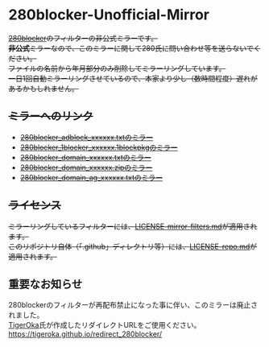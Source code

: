 # 280blocker-Unofficial-Mirror

~~[280blocker](https://280blocker.net)のフィルターの非公式ミラーです。~~  
~~**非公式**ミラーなので、このミラーに関して280氏に問い合わせ等を送らないでください。~~  
~~ファイルの名前から年月部分のみ削除してミラーリングしています。~~  
~~一日1回自動ミラーリングさせているので、本家より少し（数時間程度）遅れがあるかもしれません。~~

## ~~ミラーへのリンク~~

- ~~[280blocker_adblock_xxxxxx.txtのミラー](https://raw.githubusercontent.com/ReNeeter/280blocker-Unofficial-Mirror/main/280blocker_adblock.txt)~~
- ~~[280blocker_1blocker_xxxxxx.1blockpkgのミラー](https://raw.githubusercontent.com/ReNeeter/280blocker-Unofficial-Mirror/main/280blocker_1blocker.1blockpkg)~~
- ~~[280blocker_domain_xxxxxx.txtのミラー](https://raw.githubusercontent.com/ReNeeter/280blocker-Unofficial-Mirror/main/280blocker_domain.txt)~~
- ~~[280blocker_domain_xxxxxx.zipのミラー](https://raw.githubusercontent.com/ReNeeter/280blocker-Unofficial-Mirror/main/280blocker_domain.zip)~~
- ~~[280blocker_domain_ag_xxxxxx.txtのミラー](https://raw.githubusercontent.com/ReNeeter/280blocker-Unofficial-Mirror/main/280blocker_domain_ag.txt)~~

## ~~ライセンス~~

~~ミラーリングしているフィルターには、[LICENSE-mirror-filters.md](LICENSE-mirror-filters.md)が適用されます。~~  
~~このリポジトリ自体（「.github」ディレクトリ等）には、[LICENSE-repo.md](LICENSE-repo.md)が適用されます。~~

## 重要なお知らせ

280blockerのフィルターが再配布禁止になった事に伴い、このミラーは廃止されました。  
[TigerOka](https://github.com/TigerOka)氏が作成したリダイレクトURLをご使用ください。  
<https://tigeroka.github.io/redirect_280blocker/>
